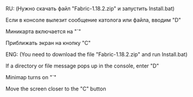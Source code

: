RU: (Нужно скачать файл "Fabric-1.18.2.zip" и запустить Install.bat)

Если в консоле вылезит сообщение католога или файла, вводим "D"

Миникарта включается на "`"

Приближать экран на кнопку "C"

ENG: (You need to download the file "Fabric-1.18.2.zip" and run Install.bat)

If a directory or file message pops up in the console, enter "D"

Minimap turns on "`"

Move the screen closer to the "C" button
